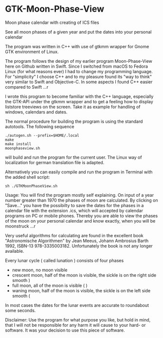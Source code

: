 # GTK-Moon-Phase-View
Moon phase calendar with creating of ICS files

See all moon phases of a given year and put the dates into your personal calendar

The program was written in C++ with use of gtkmm wrapper for Gnome GTK environment of Linux.

The program follows the design of my earlier program Moon-Phase-View here on Github written in Swift. Since I switched from macOS to Fedora Linux (for what reasons ever) I had to change my programming language. For "simplicity" I choose C++ and to my pleasure found its "way to think" very similar to Swift and Objective-C. In some aspects I found C++ easier compared to Swift ...r

I wrote this program to become familiar with the C++ language, especially the GTK-API under the gtkmm wrapper and to get a feeling how to display liststore treeviews on the screen. Take it as example for handling of windows, calendars and dates.

The normal procedure for building the program is using the standard autotools. The following sequence
```
./autogen.sh --prefix=$HOME/.local
make
make install
moonphaseview.sh
```
will build and run the program for the current user. The Linux way of localization for german translation file is adapted.

Alternatively you can easily compile and run the program in Terminal with the added shell script:
```
sh ./GTKMoonPhaseView.sh
```
Usage: You will find the program mostly self explaining. On input of a year number greater than 1970 the phases of moon are calculated. By clicking on "Save..." you have the possibilty to save the dates for the phases in a calendar file with the extension .ics, which will accepted by calendar programs on PC or mobile phones. Thereby you are able to view the phases of the moon on your personal calendar and know exactly, when you will be moonstruck ...r

Very useful algorithms for calculating are found in the excellent book "Astronomische Algorithmen" by Jean Meeus, Johann Ambrosius Barth 1992, ISBN-13 978-3335003182. Unfortunately the book is not any longer available.

Every lunar cycle ( called lunation ) consists of four phases

- new moon, no moon visible
- crescent moon, half of the moon is visible, the sickle is on the right side smooth )
- full moon, all of the moon is visible ( )
- waning moon, half of the moon is visible, the sickle is on the left side smooth (

In most cases the dates for the lunar events are accurate to roundabout some seconds.


Disclaimer: Use the program for what purpose you like, but hold in mind, that I will not be responsible for any harm it will cause to your hard- or software. It was your decision to use this piece of software.

